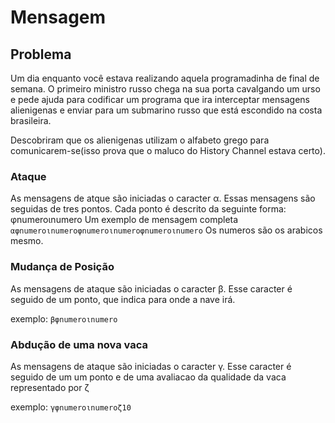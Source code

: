 # Mensagem

## Problema

Um dia enquanto você estava realizando aquela programadinha de final de semana. O primeiro ministro russo chega
na sua porta cavalgando um urso e pede ajuda para codificar um programa que ira interceptar mensagens alienigenas
e enviar para um submarino russo que está escondido na costa brasileira.

Descobriram que os alienigenas utilizam o alfabeto grego para
comunicarem-se(isso prova que o maluco do History Channel estava certo).

### Ataque
As mensagens de atque são iniciadas o caracter α. Essas mensagens são seguidas
de tres pontos. Cada ponto é descrito da seguinte forma: φnumeroιnumero
Um exemplo de mensagem completa `αφnumeroιnumeroφnumeroιnumeroφnumeroιnumero`
Os numeros são os arabicos mesmo.

### Mudança de Posição
As mensagens de ataque são iniciadas o caracter β. Esse caracter é seguido de um
ponto, que indica para onde a nave irá.

exemplo:
`βφnumeroιnumero`

### Abdução de uma nova vaca
As mensagens de ataque são iniciadas o caracter γ. Esse caracter é seguido de um
um ponto e de uma avaliacao da qualidade da vaca representado por ζ

exemplo:
`γφnumeroιnumeroζ10`

